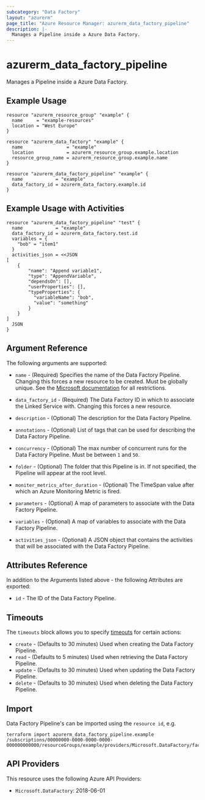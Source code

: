 ```yaml
---
subcategory: "Data Factory"
layout: "azurerm"
page_title: "Azure Resource Manager: azurerm_data_factory_pipeline"
description: |-
  Manages a Pipeline inside a Azure Data Factory.
---
```


# azurerm_data_factory_pipeline

Manages a Pipeline inside a Azure Data Factory.

## Example Usage

```hcl
resource "azurerm_resource_group" "example" {
  name     = "example-resources"
  location = "West Europe"
}

resource "azurerm_data_factory" "example" {
  name                = "example"
  location            = azurerm_resource_group.example.location
  resource_group_name = azurerm_resource_group.example.name
}

resource "azurerm_data_factory_pipeline" "example" {
  name            = "example"
  data_factory_id = azurerm_data_factory.example.id
}
```

## Example Usage with Activities

```hcl
resource "azurerm_data_factory_pipeline" "test" {
  name            = "example"
  data_factory_id = azurerm_data_factory.test.id
  variables = {
    "bob" = "item1"
  }
  activities_json = <<JSON
[
    {
        "name": "Append variable1",
        "type": "AppendVariable",
        "dependsOn": [],
        "userProperties": [],
        "typeProperties": {
          "variableName": "bob",
          "value": "something"
        }
    }
]
  JSON
}
```

## Argument Reference

The following arguments are supported:

* `name` - (Required) Specifies the name of the Data Factory Pipeline. Changing this forces a new resource to be created. Must be globally unique. See the [Microsoft documentation](https://docs.microsoft.com/azure/data-factory/naming-rules) for all restrictions.

* `data_factory_id` - (Required) The Data Factory ID in which to associate the Linked Service with. Changing this forces a new resource.

* `description` - (Optional) The description for the Data Factory Pipeline.

* `annotations` - (Optional) List of tags that can be used for describing the Data Factory Pipeline.

* `concurrency` - (Optional) The max number of concurrent runs for the Data Factory Pipeline. Must be between `1` and `50`.

* `folder` - (Optional) The folder that this Pipeline is in. If not specified, the Pipeline will appear at the root level.

* `moniter_metrics_after_duration` - (Optional) The TimeSpan value after which an Azure Monitoring Metric is fired.

* `parameters` - (Optional) A map of parameters to associate with the Data Factory Pipeline.

* `variables` - (Optional) A map of variables to associate with the Data Factory Pipeline.

* `activities_json` - (Optional) A JSON object that contains the activities that will be associated with the Data Factory Pipeline.

## Attributes Reference

In addition to the Arguments listed above - the following Attributes are exported:

* `id` - The ID of the Data Factory Pipeline.

## Timeouts

The `timeouts` block allows you to specify [timeouts](https://www.terraform.io/language/resources/syntax#operation-timeouts) for certain actions:

* `create` - (Defaults to 30 minutes) Used when creating the Data Factory Pipeline.
* `read` - (Defaults to 5 minutes) Used when retrieving the Data Factory Pipeline.
* `update` - (Defaults to 30 minutes) Used when updating the Data Factory Pipeline.
* `delete` - (Defaults to 30 minutes) Used when deleting the Data Factory Pipeline.

## Import

Data Factory Pipeline's can be imported using the `resource id`, e.g.

```shell
terraform import azurerm_data_factory_pipeline.example /subscriptions/00000000-0000-0000-0000-000000000000/resourceGroups/example/providers/Microsoft.DataFactory/factories/example/pipelines/example
```

## API Providers
<!-- This section is generated, changes will be overwritten -->
This resource uses the following Azure API Providers:

* `Microsoft.DataFactory`: 2018-06-01
